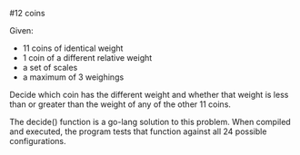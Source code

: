 #12 coins

Given:

* 11 coins of identical weight
* 1 coin of a different relative weight
* a set of scales
* a maximum of 3 weighings

Decide which coin has the different weight and whether that weight is less than or greater than the weight
of any of the other 11 coins.

The decide() function is a go-lang solution to this problem. When compiled and executed, the program tests
that function against all 24 possible configurations.
